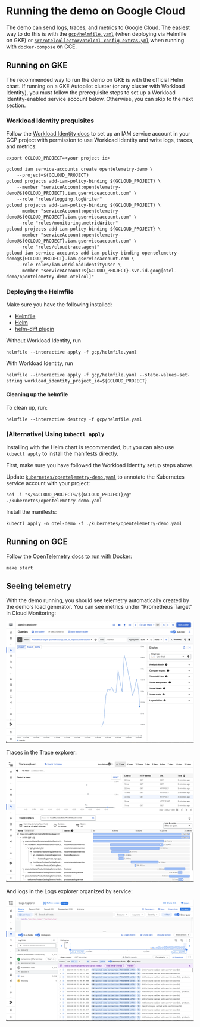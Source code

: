 # Running the demo on Google Cloud

The demo can send logs, traces, and metrics to Google Cloud. The easiest way to
do this is with the [`gcp/helmfile.yaml`](gcp/helmfile.yaml) (when
deploying via Helmfile on GKE) or
[`src/otelcollector/otelcol-config-extras.yml`](src/otelcollector/otelcol-config-extras.yml)
when running with `docker-compose` on GCE.

## Running on GKE

The recommended way to run the demo on GKE is with the official Helm chart. If
running on a GKE Autopilot cluster (or any cluster with Workload Identity), you
must follow the prerequisite steps to set up a Workload Identity-enabled service
account below. Otherwise, you can skip to the next section.

### Workload Identity prequisites

Follow the [Workload Identity
docs](https://cloud.google.com/kubernetes-engine/docs/how-to/workload-identity#authenticating_to)
to set up an IAM service account in your GCP project with permission to use
Workload Identity and write logs, traces, and metrics:

```console
export GCLOUD_PROJECT=<your project id>
```

```console
gcloud iam service-accounts create opentelemetry-demo \
    --project=${GCLOUD_PROJECT}
gcloud projects add-iam-policy-binding ${GCLOUD_PROJECT} \
    --member "serviceAccount:opentelemetry-demo@${GCLOUD_PROJECT}.iam.gserviceaccount.com" \
    --role "roles/logging.logWriter"
gcloud projects add-iam-policy-binding ${GCLOUD_PROJECT} \
    --member "serviceAccount:opentelemetry-demo@${GCLOUD_PROJECT}.iam.gserviceaccount.com" \
    --role "roles/monitoring.metricWriter"
gcloud projects add-iam-policy-binding ${GCLOUD_PROJECT} \
    --member "serviceAccount:opentelemetry-demo@${GCLOUD_PROJECT}.iam.gserviceaccount.com" \
    --role "roles/cloudtrace.agent"
gcloud iam service-accounts add-iam-policy-binding opentelemetry-demo@${GCLOUD_PROJECT}.iam.gserviceaccount.com \
    --role roles/iam.workloadIdentityUser \
    --member "serviceAccount:${GCLOUD_PROJECT}.svc.id.goog[otel-demo/opentelemetry-demo-otelcol]"
```

### Deploying the Helmfile

Make sure you have the following installed:

* [Helmfile](https://helmfile.readthedocs.io/en/stable/#installation)
* [Helm](https://helm.sh/docs/intro/install/)
* [helm-diff plugin](https://github.com/databus23/helm-diff)

Without Workload Identity, run

```console
helmfile --interactive apply -f gcp/helmfile.yaml
```

With Workload Identity, run

```console
helmfile --interactive apply -f gcp/helmfile.yaml --state-values-set-string workload_identity_project_id=${GCLOUD_PROJECT}
```

#### Cleaning up the helmfile

To clean up, run:

```console
helmfile --interactive destroy -f gcp/helmfile.yaml
```

### (Alternative) Using `kubectl apply`

Installing with the Helm chart is recommended, but you can also use `kubectl
apply` to install the manifests directly.

First, make sure you have followed the Workload Identity setup steps above.

Update
[`kubernetes/opentelemetry-demo.yaml`](kubernetes/opentelemetry-demo.yaml) to
annotate the Kubernetes service account with your project:

```console
sed -i "s/%GCLOUD_PROJECT%/${GCLOUD_PROJECT}/g" ./kubernetes/opentelemetry-demo.yaml
```

Install the manifests:

```console
kubectl apply -n otel-demo -f ./kubernetes/opentelemetry-demo.yaml
```

## Running on GCE

Follow the [OpenTelemetry docs to run with Docker](https://opentelemetry.io/docs/demo/docker-deployment/):

```console
make start
```

## Seeing telemetry

With the demo running, you should see telemetry automatically created by the
demo's load generator. You can see metrics under "Prometheus Target" in Cloud
Monitoring:

![metrics](gcp_metrics.png)

Traces in the Trace explorer:

![traces](gcp_traces.png)

And logs in the Logs explorer organized by service:

![logs](gcp_logs.png)
